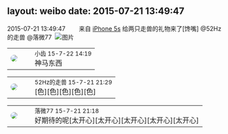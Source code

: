 layout: weibo
date: 2015-07-21 13:49:47
---
<meta name="referrer" content="no-referrer" />

2015-07-21 13:49:47  &nbsp;&nbsp;&nbsp;&nbsp;&nbsp;&nbsp; 来自 <a href="sinaweibo://customweibosource" rel="nofollow">iPhone 5s</a>
给两只走兽的礼物来了[馋嘴] @52Hz的走兽 @落微77 ​​​
![图片](https://ww2.sinaimg.cn/large/6d2a6003jw1euackutggij20xc18g13d.jpg)

<table style="width: 100%;">
  <tr>
    <td style="width: 40px;"><img style="border-radius:50%" src="https://tva3.sinaimg.cn/crop.0.0.480.480.50/4d4bc111jw8ejj3t36gwaj20dc0dc769.jpg?KID=imgbed,tva&Expires=1624465743&ssig=Pl6mceAcf4"></td>
    <td colspan="2"><small>小齿 15-7-22 14:19</small><br/>神马东西</td>
  </tr>
</table>

<table style="width: 100%;">
  <tr>
    <td style="width: 40px;"><img style="border-radius:50%" src="https://tva4.sinaimg.cn/crop.0.0.180.180.50/8beaf773jw1e8qgp5bmzyj2050050aa8.jpg?KID=imgbed,tva&Expires=1624465743&ssig=9i4n5CP%2Bfz"></td>
    <td colspan="2"><small>52Hz的走兽 15-7-21 21:29</small><br/>[色][色][色][色][色]</td>
  </tr>
</table>

<table style="width: 100%;">
  <tr>
    <td style="width: 40px;"><img style="border-radius:50%" src="https://tvax4.sinaimg.cn/crop.0.0.750.750.50/633ca6dely8feogmo0w8ej20ku0kuwgt.jpg?KID=imgbed,tva&Expires=1624465743&ssig=ruY59A%2FGwt"></td>
    <td colspan="2"><small>落微77 15-7-21 21:18</small><br/>好期待的呢[太开心][太开心][太开心][太开心][太开心]</td>
  </tr>
</table>
